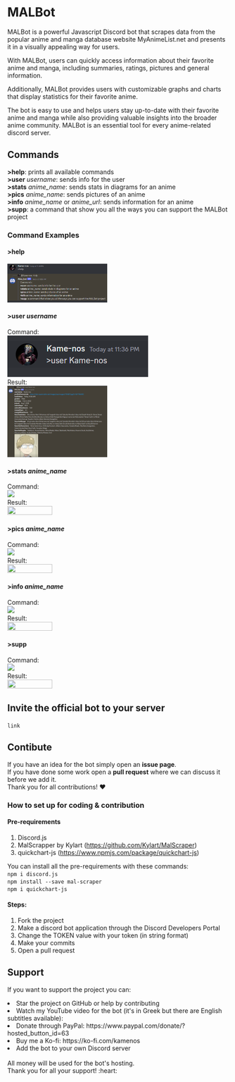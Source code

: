 # MALBot
MALBot is a powerful Javascript Discord bot that scrapes data
from the popular anime and manga database website MyAnimeList.net and presents it in a visually
appealing way for users.

With MALBot, users can quickly access information about their favorite
anime and manga, including summaries, ratings, pictures and general information.

Additionally, MALBot provides users with customizable graphs and charts that display statistics
for their favorite anime.

The bot is easy to use and helps users stay up-to-date with their favorite anime and manga
while also providing valuable insights into the broader anime community.
MALBot is an essential tool for every anime-related discord server.


## Commands

**>help**: prints all available commands <br>
**>user** _username_: sends info for the user <br>
**>stats** _anime_name_: sends stats in diagrams for an anime <br>
**>pics** _anime_name_: sends pictures of an anime <br>
**>info** _anime_name_ or _anime_url_: sends information for an anime <br>
**>supp**: a command that show you all the ways you can support the MALBot project

### Command Examples

#### **>help** <br>
<img src="https://github.com/StavrosNik4/MALBot/blob/main/examples/help.png" width=45% height=45%> <br>

#### **>user** _username_
Command: <br>
<img src="https://github.com/StavrosNik4/MALBot/blob/main/examples/user_1.png"> <br>
Result: <br>
<img src="https://github.com/StavrosNik4/MALBot/blob/main/examples/user_2.png" width=45% height=45%> <br>

#### **>stats** _anime_name_
Command: <br>
<img src="https://github.com/StavrosNik4/MALBot/blob/main/examples/user_4.png"> <br>
Result: <br>
<img src="https://github.com/StavrosNik4/MALBot/blob/main/examples/user_5.png" width=45% height=45%> <br>

#### **>pics** _anime_name_
Command: <br>
<img src="https://github.com/StavrosNik4/MALBot/blob/main/examples/user_6.png"> <br>
Result: <br>
<img src="https://github.com/StavrosNik4/MALBot/blob/main/examples/user_7.png" width=45% height=45%> <br>

#### **>info** _anime_name_
Command: <br>
<img src="https://github.com/StavrosNik4/MALBot/blob/main/examples/user_8.png"> <br>
Result: <br>
<img src="https://github.com/StavrosNik4/MALBot/blob/main/examples/user_9.png" width=45% height=45%> <br>

#### **>supp**
Command: <br>
<img src="https://github.com/StavrosNik4/MALBot/blob/main/examples/user_10.png"> <br>
Result: <br>
<img src="https://github.com/StavrosNik4/MALBot/blob/main/examples/user_11.png" width=45% height=45%> <br>


## Invite the official bot to your server
``link``

## Contibute

If you have an idea for the bot simply open an **issue page**. <br>
If you have done some work open a **pull request** where we can discuss it
before we add it. <br>
Thank you for all contributions! :heart:

### How to set up for coding & contribution

#### Pre-requirements
1. Discord.js
2. MalScrapper by Kylart (https://github.com/Kylart/MalScraper)
3. quickchart-js (https://www.npmjs.com/package/quickchart-js)

You can install all the pre-requirements with these commands: <br>
```npm i discord.js``` <br>
```npm install --save mal-scraper``` <br>
```npm i quickchart-js``` <br>

#### Steps:
1. Fork the project
2. Make a discord bot application through the Discord Developers Portal
3. Change the TOKEN value with your token (in string format)
4. Make your commits
5. Open a pull request

## Support

If you want to support the project you can:
<li>Star the project on GitHub or help by contributing</li>
<li>Watch my YouTube video for the bot (it's in Greek but there are English subtitles available): </li>
<li>Donate through PayPal: https://www.paypal.com/donate/?hosted_button_id=63 </li>
<li>Buy me a Ko-fi: https://ko-fi.com/kamenos </li>
<li>Add the bot to your own Discord server</li>
<br>
All money will be used for the bot's hosting. <br>
Thank you for all your support! :heart: